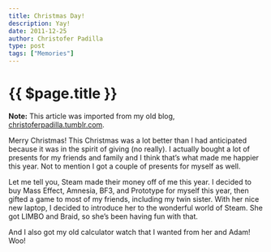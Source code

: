 ```yaml
---
title: Christmas Day!
description: Yay!
date: 2011-12-25
author: Christofer Padilla
type: post
tags: ["Memories"]
---
```


# {{ $page.title }}

<div class="info"><b>Note:</b> This article was imported from my old blog, <a href="https://christoferpadilla.tumblr.com/post/14766968060/christmas-day">christoferpadilla.tumblr.com</a>.</div>

Merry Christmas! This Christmas was a lot better than I had anticipated because it was in the spirit of giving (no really). I actually bought a lot of presents for my friends and family and I think that’s what made me happier this year. Not to mention I got a couple of presents for myself as well.

Let me tell you, Steam made their money off of me this year. I decided to buy Mass Effect, Amnesia, BF3, and Prototype for myself this year, then gifted a game to most of my friends, including my twin sister. With her nice new laptop, I decided to introduce her to the wonderful world of Steam. She got LIMBO and Braid, so she’s been having fun with that.

And I also got my old calculator watch that I wanted from her and Adam! Woo!

<TagLinks />

<Comments />
